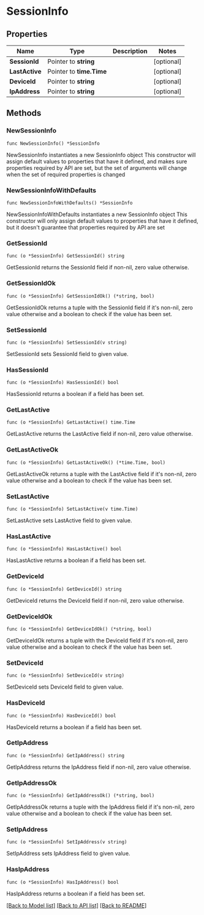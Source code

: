 # SessionInfo

## Properties

Name | Type | Description | Notes
------------ | ------------- | ------------- | -------------
**SessionId** | Pointer to **string** |  | [optional] 
**LastActive** | Pointer to **time.Time** |  | [optional] 
**DeviceId** | Pointer to **string** |  | [optional] 
**IpAddress** | Pointer to **string** |  | [optional] 

## Methods

### NewSessionInfo

`func NewSessionInfo() *SessionInfo`

NewSessionInfo instantiates a new SessionInfo object
This constructor will assign default values to properties that have it defined,
and makes sure properties required by API are set, but the set of arguments
will change when the set of required properties is changed

### NewSessionInfoWithDefaults

`func NewSessionInfoWithDefaults() *SessionInfo`

NewSessionInfoWithDefaults instantiates a new SessionInfo object
This constructor will only assign default values to properties that have it defined,
but it doesn't guarantee that properties required by API are set

### GetSessionId

`func (o *SessionInfo) GetSessionId() string`

GetSessionId returns the SessionId field if non-nil, zero value otherwise.

### GetSessionIdOk

`func (o *SessionInfo) GetSessionIdOk() (*string, bool)`

GetSessionIdOk returns a tuple with the SessionId field if it's non-nil, zero value otherwise
and a boolean to check if the value has been set.

### SetSessionId

`func (o *SessionInfo) SetSessionId(v string)`

SetSessionId sets SessionId field to given value.

### HasSessionId

`func (o *SessionInfo) HasSessionId() bool`

HasSessionId returns a boolean if a field has been set.

### GetLastActive

`func (o *SessionInfo) GetLastActive() time.Time`

GetLastActive returns the LastActive field if non-nil, zero value otherwise.

### GetLastActiveOk

`func (o *SessionInfo) GetLastActiveOk() (*time.Time, bool)`

GetLastActiveOk returns a tuple with the LastActive field if it's non-nil, zero value otherwise
and a boolean to check if the value has been set.

### SetLastActive

`func (o *SessionInfo) SetLastActive(v time.Time)`

SetLastActive sets LastActive field to given value.

### HasLastActive

`func (o *SessionInfo) HasLastActive() bool`

HasLastActive returns a boolean if a field has been set.

### GetDeviceId

`func (o *SessionInfo) GetDeviceId() string`

GetDeviceId returns the DeviceId field if non-nil, zero value otherwise.

### GetDeviceIdOk

`func (o *SessionInfo) GetDeviceIdOk() (*string, bool)`

GetDeviceIdOk returns a tuple with the DeviceId field if it's non-nil, zero value otherwise
and a boolean to check if the value has been set.

### SetDeviceId

`func (o *SessionInfo) SetDeviceId(v string)`

SetDeviceId sets DeviceId field to given value.

### HasDeviceId

`func (o *SessionInfo) HasDeviceId() bool`

HasDeviceId returns a boolean if a field has been set.

### GetIpAddress

`func (o *SessionInfo) GetIpAddress() string`

GetIpAddress returns the IpAddress field if non-nil, zero value otherwise.

### GetIpAddressOk

`func (o *SessionInfo) GetIpAddressOk() (*string, bool)`

GetIpAddressOk returns a tuple with the IpAddress field if it's non-nil, zero value otherwise
and a boolean to check if the value has been set.

### SetIpAddress

`func (o *SessionInfo) SetIpAddress(v string)`

SetIpAddress sets IpAddress field to given value.

### HasIpAddress

`func (o *SessionInfo) HasIpAddress() bool`

HasIpAddress returns a boolean if a field has been set.


[[Back to Model list]](../README.md#documentation-for-models) [[Back to API list]](../README.md#documentation-for-api-endpoints) [[Back to README]](../README.md)


